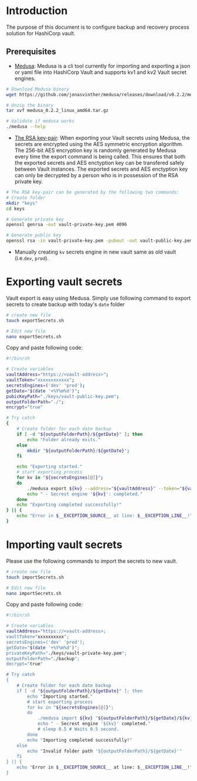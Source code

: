 
# Introduction
The purpose of this document is to configure backup and recovery process solution for HashiCorp vault.

## Prerequisites
* [Medusa](https://github.com/jonasvinther/medusa): Medusa is a cli tool currently for importing and exporting a json or yaml file into HashiCorp Vault and supports kv1 and kv2 Vault secret engines.
```bash
# Download Medusa binary
wget https://github.com/jonasvinther/medusa/releases/download/v0.2.2/medusa_0.2.2_linux_amd64.tar.gz

# Unzip the binary
tar xvf medusa_0.2.2_linux_amd64.tar.gz

# Validate if medusa works
./medusa --help
```
* [The RSA key-pair](https://en.wikipedia.org/wiki/RSA_(cryptosystem)): When exporting your Vault secrets using Medusa, the secrets are encrypted using the AES symmetric encryption algorithm. The 256-bit AES encryption key is randomly generated by Medusa every time the export command is being called. This ensures that both the exported secrets and AES enctyption key can be transfered safely between Vault instances.
The exported secrets and AES enctyption key can only be decrypted by a person who is in possession of the RSA private key.
```bash
# The RSA key-pair can be generated by the following two commands:
# Create folder
mkdir "keys"
cd keys

# Generate private key
openssl genrsa -out vault-private-key.pem 4096

# Generate public key
openssl rsa -in vault-private-key.pem -pubout -out vault-public-key.pem
```
* Manually creating `kv` secrets engine in new vault same as old vault (i.e.`dev`, `prod`).


# Exporting vault secrets
Vault export is easy using Medusa. Simply use following command to export secrets to create backup with today's `date` folder
```bash
# create new file
touch exportSecrets.sh

# Edit new file
nano exportSecrets.sh
```
Copy and paste following code:
```bash
#!/bin/sh

# Create variables
vaultAddress="https://<vault-address>";
vaultToken="xxxxxxxxxxxx";
secretsEngines=('dev' 'prod');
getDate="$(date '+%Y%m%d')";
pubicKeyPath="./keys/vault-public-key.pem";
outputFolderPath="./";
encrypt="true"

# Try catch
{ 
    # Create folder for each date backup
    if [ -d "${outputFolderPath}/${getDate}" ]; then
        echo "Folder already exits."
    else
        mkdir "${outputFolderPath}/${getDate}";
    fi

    echo "Exporting started."
    # start exporting process
    for kv in "${secretsEngines[@]}";
    do
        ./medusa export ${kv} --address="${vaultAddress}" --token="${vaultToken}" --insecure --encrypt="${encrypt}" --public-key="${pubicKeyPath}" --output="${outputFolderPath}/${getDate}/${kv}.txt"
        echo " - Secrest engine '${kv}': completed."
    done
    echo "Exporting completed successfully!"
} || {
    echo "Error in $__EXCEPTION_SOURCE__ at line: $__EXCEPTION_LINE__!"
}
```

# Importing vault secrets
Please use the following commands to import the secrets to new vault.
```bash
# create new file
touch importSecrets.sh

# Edit new file
nano importSecrets.sh
```
Copy and paste following code:
```bash
#!/bin/sh

# Create variables
vaultAddress="https://<vault-address>;
vaultToken="xxxxxxxxxx";
secretsEngines=('dev' 'prod');
getDate="$(date '+%Y%m%d')";
privateKeyPath="./keys/vault-private-key.pem";
outputFolderPath="./backup";
decrypt="true"

# Try catch
{ 
    # Create folder for each date backup
    if [ -d "${outputFolderPath}/${getDate}" ]; then
        echo "Importing started."
        # start exporting process
        for kv in "${secretsEngines[@]}";
        do
            ./medusa import ${kv} "${outputFolderPath}/${getDate}/${kv}.txt" --address="${vaultAddress}" --token="${vaultToken}" --insecure --decrypt="${decrypt}" --private-key="${privateKeyPath}"
            echo " - Secrest engine '${kv}' completed."
            # sleep 0.5 # Waits 0.5 second.
        done
        echo "Importing completed successfully!"
    else
        echo "Invalid folder path '${outputFolderPath}/${getDate}'"
    fi
} || {
    echo "Error in $__EXCEPTION_SOURCE__ at line: $__EXCEPTION_LINE__!"
}

```



